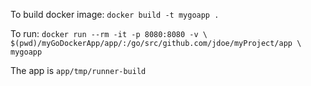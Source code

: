To build docker image:
`docker build -t mygoapp .`

To run:
`docker run --rm -it -p 8080:8080 -v \
$(pwd)/myGoDockerApp/app/:/go/src/github.com/jdoe/myProject/app \
mygoapp`

The app is `app/tmp/runner-build`
